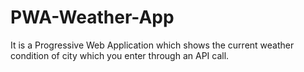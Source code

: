 # PWA-Weather-App
It is a Progressive Web Application which shows the current weather condition of city which you enter through an API call.  
